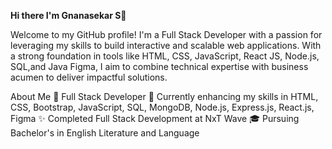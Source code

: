 **Hi there I'm Gnanasekar S👋** 

Welcome to my GitHub profile! I'm a Full Stack Developer with a passion for leveraging my skills to build interactive and scalable web applications. With a strong foundation in tools like HTML, CSS, JavaScript, React JS, Node.js, SQL,and Java Figma, I aim to combine technical expertise with business acumen to deliver impactful solutions.

About Me
💼 Full Stack Developer
🌱 Currently enhancing my skills in HTML, CSS, Bootstrap, JavaScript, SQL, MongoDB, Node.js, Express.js, React.js, Figma
✨ Completed Full Stack Development at NxT Wave
🎓 Pursuing Bachelor's in English Literature and Language
